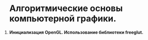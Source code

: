 <ol><h1>Алгоритмические основы компьютерной графики.</h1>
<li><h4>Инициализация OpenGL. Использование библиотеки freeglut.<h4>
  </ol>
